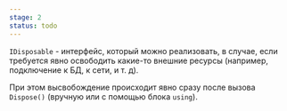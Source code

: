 ```yaml
---
stage: 2
status: todo
---
```

`IDisposable` - интерфейс, который можно реализовать, в случае, если требуется явно освободить какие-то внешние ресурсы (например, подключение к БД, к сети, и т. д).

При этом высвобождение происходит явно сразу после вызова `Dispose()` (вручную или с помощью блока `using`).